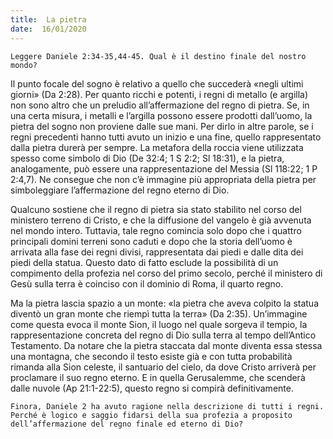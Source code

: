 ```yaml
---
title:  La pietra
date:  16/01/2020
---
```


`Leggere Daniele 2:34-35,44-45. Qual è il destino finale del nostro mondo?`

Il punto focale del sogno è relativo a quello che succederà «negli ultimi giorni» (Da 2:28). Per quanto ricchi e potenti, i regni di metallo (e argilla) non sono altro che un preludio all’affermazione del regno di pietra. Se, in una certa misura, i metalli e l’argilla possono essere prodotti dall’uomo, la pietra del sogno non proviene dalle sue mani. Per dirlo in altre parole, se i regni precedenti hanno tutti avuto un inizio e una fine, quello rappresentato dalla pietra durerà per sempre. La metafora della roccia viene utilizzata spesso come simbolo di Dio (De 32:4; 1 S 2:2; Sl 18:31), e la pietra, analogamente, può essere una rappresentazione del Messia (Sl 118:22; 1 P 2:4,7). Ne consegue che non c’è immagine più appropriata della pietra per simboleggiare l’affermazione del regno eterno di Dio.

Qualcuno sostiene che il regno di pietra sia stato stabilito nel corso del ministero terreno di Cristo, e che la diffusione del vangelo è già avvenuta nel mondo intero. Tuttavia, tale regno comincia solo dopo che i quattro principali domini terreni sono caduti e dopo che la storia dell’uomo è arrivata alla fase dei regni divisi, rappresentata dai piedi e dalle dita dei piedi della statua. Questo dato di fatto esclude la possibilità di un compimento della profezia nel corso del primo secolo, perché il ministero di Gesù sulla terra è coinciso con il dominio di Roma, il quarto regno.

Ma la pietra lascia spazio a un monte: «la pietra che aveva colpito la statua diventò un gran monte che riempì tutta la terra» (Da 2:35). Un’immagine come questa evoca il monte Sion, il luogo nel quale sorgeva il tempio, la rappresentazione concreta del regno di Dio sulla terra al tempo dell’Antico Testamento. Da notare che la pietra staccata dal monte diventa essa stessa una montagna, che secondo il testo esiste già e con tutta probabilità rimanda alla Sion celeste, il santuario del cielo, da dove Cristo arriverà per proclamare il suo regno eterno. E in quella Gerusalemme, che scenderà dalle nuvole (Ap 21:1-22:5), questo regno si compirà definitivamente.

`Finora, Daniele 2 ha avuto ragione nella descrizione di tutti i regni. Perché è logico e saggio fidarsi della sua profezia a proposito dell’affermazione del regno finale ed eterno di Dio?`